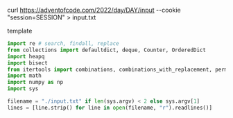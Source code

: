 curl https://adventofcode.com/2022/day/DAY/input --cookie "session=SESSION" > input.txt

template
```py
import re # search, findall, replace
from collections import defaultdict, deque, Counter, OrderedDict
import heapq
import bisect
from itertools import combinations, combinations_with_replacement, permutations, product
import math
import numpy as np
import sys

filename = "./input.txt" if len(sys.argv) < 2 else sys.argv[1]
lines = [line.strip() for line in open(filename, "r").readlines()]
```
